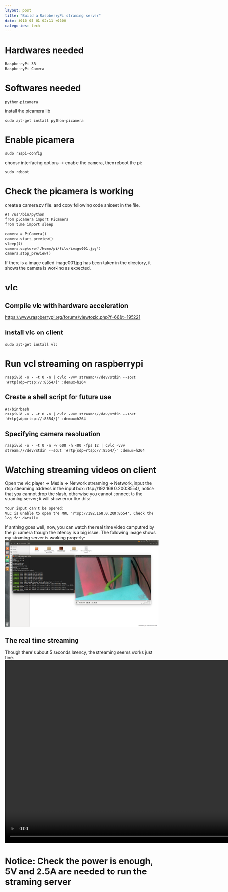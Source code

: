 ```yaml
---
layout: post
title: "Build a RaspberryPi straming server"
date: 2018-05-01 02:11 +0800
categories: tech
---
```


# Hardwares needed
```
RaspberryPi 3B
RaspberryPi Camera
```

# Softwares needed
```
python-picamera
```
install the picamera lib
```
sudo apt-get install python-picamera
```

# Enable picamera
```
sudo raspi-config
```
choose interfacing options -> enable the camera, then reboot the pi:
```
sudo reboot
```

# Check the picamera is working
create a camera.py file, and copy following code snippet in the file.
```
#! /usr/bin/python
from picamera import PiCamera
from time import sleep

camera = PiCamera()
camera.start_preview()
sleep(5)
camera.capture('/home/pi/file/image001.jpg')
camera.stop_preview()
```
If there is a image called image001.jpg has been taken in the directory, it shows the
camera is working as expected.

# vlc
## Compile vlc with hardware acceleration
https://www.raspberrypi.org/forums/viewtopic.php?f=66&t=195221
## install vlc on client
```
sudo apt-get install vlc
```
# Run vcl streaming on raspberrypi
```
raspivid -o - -t 0 -n | cvlc -vvv stream:///dev/stdin --sout '#rtp{sdp=rtsp://:8554/}' :demux=h264
```
## Create a shell script for future use
```
#!/bin/bash
raspivid -o - -t 0 -n | cvlc -vvv stream:///dev/stdin --sout '#rtp{sdp=rtsp://:8554/}' :demux=h264
```
## Specifying camera resoluation
```
raspivid -o - -t 0 -n -w 600 -h 400 -fps 12 | cvlc -vvv stream:///dev/stdin --sout '#rtp{sdp=rtsp://:8554/}' :demux=h264
```

# Watching streaming videos on client
Open the vlc player -> Media -> Network streaming -> Network, input the rtsp streaming
address in the input box: rtsp://192.168.0.200:8554/, notice that you cannot drop the slash, otherwise
you cannot connect to the straming server; it will show error like this:
```
Your input can't be opened:
VLC is unable to open the MRL 'rtsp://192.168.0.200:8554'. Check the log for details.
```
If anthing goes well, now, you can watch the real time video camputred by the pi camera though the latency
is a big issue. The following image shows my straming server is working properly:
[![](/assets/images/2018-05-01/in-streaming.png)](/assets/images/2018-05-01/in-streaming.png)

## The real time streaming
Though there's about 5 seconds latency, the streaming seems works just fine.
<video controls autoplay width="900" height="600">
    <source src="/assets/videos/2018-05-01/rasp-vlc-streaming-sample.mp4" type="video/mp4" />
</video>

# Notice: Check the power is enough, 5V and 2.5A are needed to run the straming server